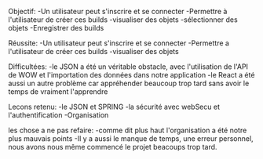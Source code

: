 Objectif:
-Un utilisateur peut s'inscrire et se connecter
-Permettre à l'utilisateur de créer ces builds
    -visualiser des objets
    -sélectionner des objets
-Enregistrer des builds

Réussite:
-Un utilisateur peut s'inscrire et se connecter
-Permettre a l'utilisateur de créer ces builds
    -visualiser des objets

Difficultées:
-le JSON a été un véritable obstacle, avec l'utilisation de l'API de WOW et l'importation des données dans notre application
-le React a été aussi un autre problème car appréhender beaucoup trop tard sans avoir le temps de vraiment l'apprendre

Lecons retenu:
-le JSON et SPRING
-la sécurité avec webSecu et l'authentification
-Organisation

les chose a ne pas refaire:
-comme dit plus haut l'organisation a été notre plus mauvais points
-Il y a aussi le manque de temps, une erreur personnel, nous avons nous même commencé le projet beacoups trop tard.

